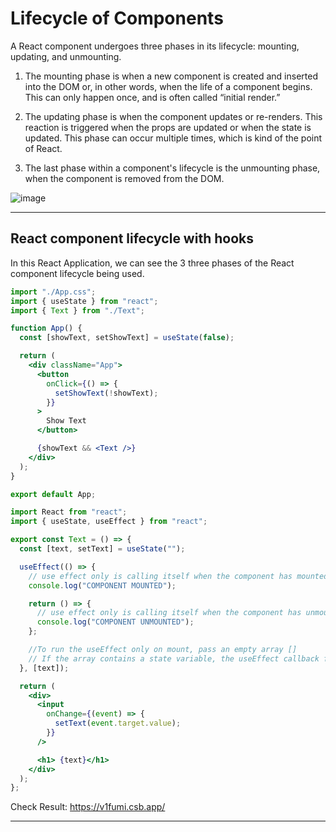 # Lifecycle of Components

A React component undergoes three phases in its lifecycle: mounting, updating, and unmounting.

1. The mounting phase is when a new component is created and inserted into the DOM or, in other words, when the life of a component begins. This can only happen once, and is often called “initial render.”

2. The updating phase is when the component updates or re-renders. This reaction is triggered when the props are updated or when the state is updated. This phase can occur multiple times, which is kind of the point of React.

3. The last phase within a component's lifecycle is the unmounting phase, when the component is removed from the DOM.

![image](https://user-images.githubusercontent.com/25232528/197160657-9119b66f-2cd3-4b12-abb2-c929dc2c8e00.png)

***

## React component lifecycle with hooks

In this React Application, we can see the 3 three phases of the React component lifecycle being used.

```jsx
import "./App.css";
import { useState } from "react";
import { Text } from "./Text";

function App() {
  const [showText, setShowText] = useState(false);

  return (
    <div className="App">
      <button
        onClick={() => {
          setShowText(!showText);
        }}
      >
        Show Text
      </button>

      {showText && <Text />}
    </div>
  );
}

export default App;
```

```jsx
import React from "react";
import { useState, useEffect } from "react";

export const Text = () => {
  const [text, setText] = useState("");

  useEffect(() => {
    // use effect only is calling itself when the component has mounted
    console.log("COMPONENT MOUNTED");

    return () => {
      // use effect only is calling itself when the component has unmounted
      console.log("COMPONENT UNMOUNTED");
    };

    //To run the useEffect only on mount, pass an empty array []
    // If the array contains a state variable, the useEffect callback function gets triggered on 2 occasions. First, when the page renders and whenever the state variable is updated.
  }, [text]);

  return (
    <div>
      <input
        onChange={(event) => {
          setText(event.target.value);
        }}
      />

      <h1> {text}</h1>
    </div>
  );
};

```

Check Result: https://v1fumi.csb.app/

***

